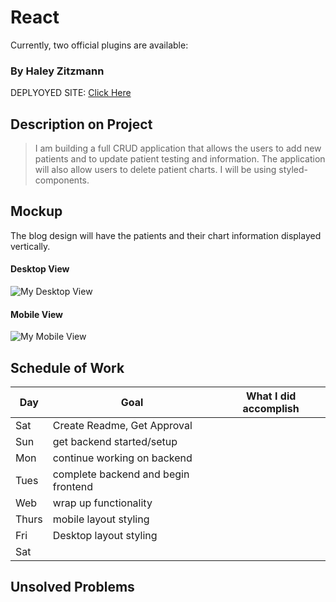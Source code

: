 # React


Currently, two official plugins are available:

### By Haley Zitzmann

DEPLYOYED SITE: [Click Here](https://6633fa4cbe1c740008a21e43--jazzy-smakager-e9df32.netlify.app/)

## Description on Project

> I am building a full CRUD application that allows the users to add new patients and to update patient testing and information. The application will also allow users to delete patient charts. I will be using styled-components.

## Mockup

The blog design will have the patients and their chart information displayed vertically.

#### Desktop View

![My Desktop View](https://i.imgur.com/DKyCrpw_d.webp?maxwidth=760&fidelity=grand)

#### Mobile View

![My Mobile View](https://i.imgur.com/ETltQb8_d.webp?maxwidth=760&fidelity=grand)

## Schedule of Work

|Day | Goal | What I did accomplish |
|----|------|-----------------------|
| Sat | Create Readme, Get Approval | |
| Sun | get backend started/setup ||
| Mon | continue working on backend ||
| Tues|  complete backend and begin frontend||
| Web | wrap up functionality ||
|Thurs| mobile layout styling ||
| Fri | Desktop layout styling ||
| Sat |  ||

## Unsolved Problems


